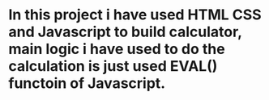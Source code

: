 # In this project i have used HTML CSS and Javascript to build calculator, main logic i have used to do the calculation is just used EVAL() functoin of Javascript.
